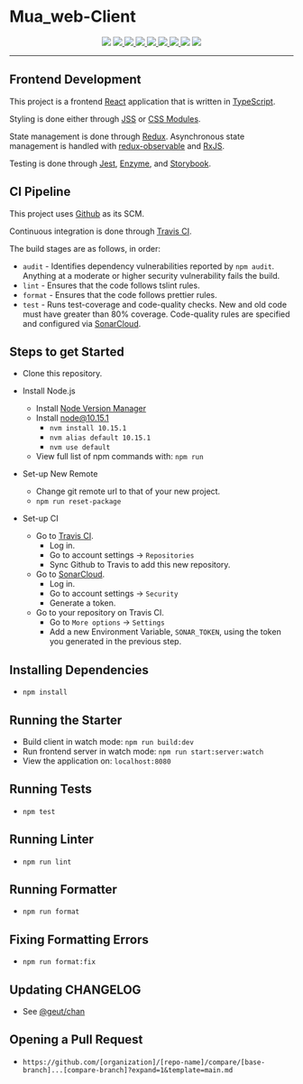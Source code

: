 <a name="mua_web-client"></a>
# Mua_web-Client
<div align="center">
	<img src="https://img.shields.io/github/package-json/v/mua-inc/mua_web-client.svg">
	<a href="https://travis-ci.com/mua-inc/mua_web-client">
		<img src="https://travis-ci.com/mua-inc/mua_web-client.svg?branch=master">
	</a>
	<a href="https://sonarcloud.io/dashboard?id=mua_web-client&branch=master">
		<img src="https://sonarcloud.io/api/project_badges/measure?project=mua_web-client&metric=alert_status">
	</a>
	<a href="https://sonarcloud.io/dashboard?id=mua_web-client&branch=master">
		<img src="https://sonarcloud.io/api/project_badges/measure?project=mua_web-client&metric=coverage">
	</a>
	<a href="https://sonarcloud.io/dashboard?id=mua_web-client&branch=master">
		<img src="https://sonarcloud.io/api/project_badges/measure?project=mua_web-client&metric=sqale_rating">
	</a>
	<a href="https://sonarcloud.io/dashboard?id=mua_web-client&branch=master">
		<img src="https://sonarcloud.io/api/project_badges/measure?project=mua_web-client&metric=sqale_index">
	</a>
	<a href="https://sonarcloud.io/dashboard?id=mua_web-client&branch=master">
		<img src="https://sonarcloud.io/api/project_badges/measure?project=mua_web-client&metric=code_smells">
	</a>
	<img src="https://img.shields.io/github/repo-size/mua-inc/mua_web-client.svg">
	<img src="https://img.shields.io/github/issues-pr/mua-inc/mua_web-client.svg">
</div>

---

<a name="mua_web-client-frontend-development"></a>
## Frontend Development

This project is a frontend [React](https://reactjs.org/) application that is written in [TypeScript](https://www.typescriptlang.org/).

Styling is done either through [JSS](https://cssinjs.org) or [CSS Modules](https://github.com/css-modules/css-modules).

State management is done through [Redux](https://redux.js.org/). Asynchronous state management is handled with [redux-observable](https://redux-observable.js.org/) and [RxJS](https://rxjs-dev.firebaseapp.com/).

Testing is done through [Jest](https://jestjs.io/), [Enzyme](https://airbnb.io/enzyme/docs/api/), and [Storybook](https://storybook.js.org/).

<a name="mua_web-client-ci-pipeline"></a>
## CI Pipeline

This project uses [Github](https://github.com/) as its SCM.

Continuous integration is done through [Travis CI](https://travis-ci.org/).

The build stages are as follows, in order:
* `audit` - Identifies dependency vulnerabilities reported by `npm audit`. Anything at a moderate or higher security vulnerability fails the build.
* `lint` - Ensures that the code follows tslint rules.
* `format` - Ensures that the code follows prettier rules.
* `test` - Runs test-coverage and code-quality checks. New and old code must have greater than 80% coverage. Code-quality rules are specified and configured via [SonarCloud](https://sonarcloud.io/).

<a name="mua_web-client-steps-to-get-started"></a>
## Steps to get Started
* Clone this repository.
* Install Node.js
	* Install [Node Version Manager](https://github.com/creationix/nvm)
	* Install node@10.15.1
		* `nvm install 10.15.1`
		* `nvm alias default 10.15.1`
		* `nvm use default`
	* View full list of npm commands with: `npm run`
* Set-up New Remote
	* Change git remote url to that of your new project.
	* `npm run reset-package`

* Set-up CI
	* Go to [Travis CI](https://travis-ci.com/).
		* Log in.
		* Go to account settings -> `Repositories`
		* Sync Github to Travis to add this new repository.
	* Go to [SonarCloud](sonarcloud.io).
		* Log in.
		* Go to account settings -> `Security`
		* Generate a token.
	* Go to your repository on Travis CI.
		* Go to `More options` -> `Settings`
		* Add a new Environment Variable, `SONAR_TOKEN`, using the token you generated in the 	previous step.

<a name="mua_web-client-installing-dependencies"></a>
## Installing Dependencies
* `npm install`

<a name="mua_web-client-running-the-starter"></a>
## Running the Starter
* Build client in watch mode: `npm run build:dev`
* Run frontend server in watch mode: `npm run start:server:watch`
* View the application on: `localhost:8080`

<a name="mua_web-client-running-tests"></a>
## Running Tests
* `npm test`

<a name="mua_web-client-running-linter"></a>
## Running Linter
* `npm run lint`

<a name="mua_web-client-running-formatter"></a>
## Running Formatter
* `npm run format`

<a name="mua_web-client-fixing-formatting-errors"></a>
## Fixing Formatting Errors
* `npm run format:fix`

<a name="mua_web-client-updating-changelog"></a>
## Updating CHANGELOG
* See [@geut/chan](https://github.com/geut/chan)

<a name="mua_web-client-opening-a-pull-request"></a>
## Opening a Pull Request
- `https://github.com/[organization]/[repo-name]/compare/[base-branch]...[compare-branch]?expand=1&template=main.md`